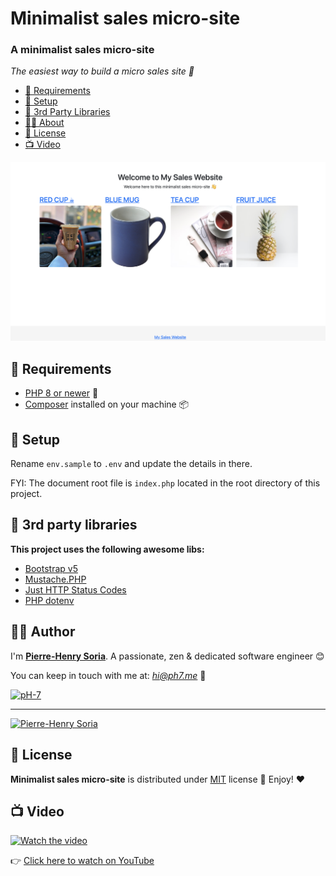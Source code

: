 # Minimalist sales micro-site

### A minimalist sales micro-site

*The easiest way to build a micro sales site 🚀*

- [🔨 Requirements](#hammer-requirements)
- [💭 Setup](#thought_balloon-setup)
- [🎉 3rd Party Libraries](#tada-3rd-party-libraries)
- [🧑‍🍳 About](#cook-author)
- [📄 License](#page_with_curl-license)
- [📺 Video](#tv-video)

![PHP Minimalist Sales Micro Ecommerce Site](php-minimalist-sales-micro-site.png)

## :hammer: Requirements

* [PHP 8 or newer](https://www.php.net/releases/8.0/en.php) 🎉
* [Composer](https://getcomposer.org/doc/00-intro.md#introduction) installed on your machine 📦

## :thought_balloon: Setup

Rename `env.sample` to `.env` and update the details in there.

FYI: The document root file is `index.php` located in the root directory of this project.

## :tada: 3rd party libraries

**This project uses the following awesome libs:**
* [Bootstrap v5](https://github.com/twbs/bootstrap/releases/tag/v5.0.0)
* [Mustache.PHP](https://github.com/bobthecow/mustache.php)
* [Just HTTP Status Codes](https://packagist.org/packages/ph-7/just-http-status-codes)
* [PHP dotenv](https://github.com/vlucas/phpdotenv)

## :cook: Author

I'm **[Pierre-Henry Soria](https://ph7.me)**. A passionate, zen &amp; dedicated software engineer 😊

You can keep in touch with me at: *hi@ph7.me* 📮

[![pH-7][github-image]](https://github.com/pH-7)

---

[![Pierre-Henry Soria](https://www.gravatar.com/avatar/a210fe61253c43c869d71eaed0e90149?s=200&r=g&d=mp)](https://ph7.me "Pierre-Henry Soria")

## :page_with_curl: License

**Minimalist sales micro-site** is distributed under [MIT](https://opensource.org/licenses/MIT) license 🚀 Enjoy! ❤️

<!-- GitHub's Markdown reference links -->
[github-image]: https://img.shields.io/badge/GitHub-100000?style=for-the-badge&logo=github&logoColor=white

## :tv: Video

[![Watch the video](https://i1.ytimg.com/vi/4OzD_agPFLA/sddefault.jpg.jpg)](https://www.youtube.com/watch?v=4OzD_agPFLA)

👉 [Click here to watch on YouTube](https://www.youtube.com/watch?v=4OzD_agPFLA)


<!-- Was generated by README Generator CLI on 2021-12-25 https://github.com/pH-7/github-readme-generator-cli -->
